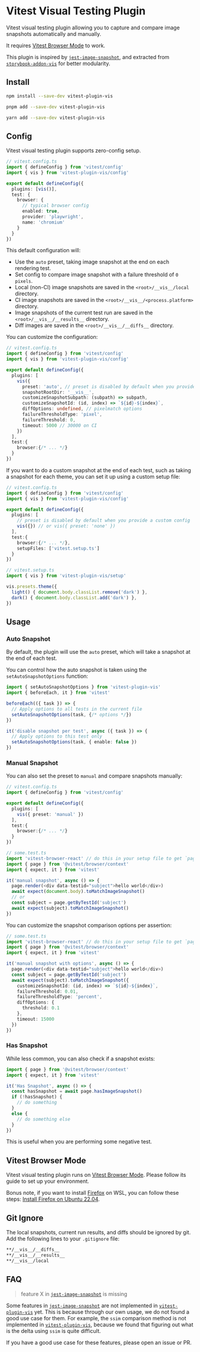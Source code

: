 # Vitest Visual Testing Plugin

Vitest visual testing plugin allowing you to capture and compare image snapshots automatically and manually.

It requires [Vitest Browser Mode][vitest-browser-mode] to work.

This plugin is inspired by [`jest-image-snapshot`][jest-image-snapshot],
and extracted from [`storybook-addon-vis`][storybook-addon-vis] for better modularity.

## Install

```sh
npm install --save-dev vitest-plugin-vis

pnpm add --save-dev vitest-plugin-vis

yarn add --save-dev vitest-plugin-vis
```

## Config

Vitest visual testing plugin supports zero-config setup.

```ts
// vitest.config.ts
import { defineConfig } from 'vitest/config'
import { vis } from 'vitest-plugin-vis/config'

export default defineConfig({
  plugins: [vis()],
  test: {
    browser: {
      // typical browser config
      enabled: true,
      provider: 'playwright',
      name: 'chromium'
    }
  }
})
```

This default configuration will:

- Use the `auto` preset, taking image snapshot at the end on each rendering test.
- Set config to compare image snapshot with a failure threshold of `0 pixels`.
- Local (non-CI) image snapshots are saved in the `<root>/__vis__/local` directory.
- CI image snapshots are saved in the `<root>/__vis__/<process.platform>` directory.
- Image snapshots of the current test run are saved in the `<root>/__vis__/__results__` directory.
- Diff images are saved in the `<root>/__vis__/__diffs__` directory.

You can customize the configuration:

```ts
// vitest.config.ts
import { defineConfig } from 'vitest/config'
import { vis } from 'vitest-plugin-vis/config'

export default defineConfig({
  plugins: [
    vis({
      preset: 'auto', // preset is disabled by default when you provide a custom config
      snapshotRootDir: '__vis__',
      customizeSnapshotSubpath: (subpath) => subpath,
      customizeSnapshotId: (id, index) => `${id}-${index}`,
      diffOptions: undefined, // pixelmatch options
      failureThresholdType: 'pixel',
      failureThreshold: 0,
      timeout: 5000 // 30000 on CI
    })
  ],
  test:{
    browser:{/* ... */}
  }
})
```

If you want to do a custom snapshot at the end of each test,
such as taking a snapshot for each theme,
you can set it up using a custom setup file:

```ts
// vitest.config.ts
import { defineConfig } from 'vitest/config'
import { vis } from 'vitest-plugin-vis/config'

export default defineConfig({
  plugins: [
    // preset is disabled by default when you provide a custom config
    vis({}) // or vis({ preset: 'none' })
  ],
  test:{
    browser:{/* ... */},
    setupFiles: ['vitest.setup.ts']
  }
})

// vitest.setup.ts
import { vis } from 'vitest-plugin-vis/setup'

vis.presets.theme({
  light() { document.body.classList.remove('dark') },
  dark() { document.body.classList.add('dark') },
})
```

## Usage

### Auto Snapshot

By default, the plugin will use the `auto` preset, which will take a snapshot at the end of each test.

You can control how the auto snapshot is taken using the `setAutoSnapshotOptions` function:

```ts
import { setAutoSnapshotOptions } from 'vitest-plugin-vis'
import { beforeEach, it } from 'vitest'

beforeEach(({ task }) => {
  // Apply options to all tests in the current file
  setAutoSnapshotOptions(task, {/* options */})
})

it('disable snapshot per test', async ({ task }) => {
  // Apply options to this test only
  setAutoSnapshotOptions(task, { enable: false })
})
```

### Manual Snapshot

You can also set the preset to `manual` and compare snapshots manually:

```ts
// vitest.config.ts
import { defineConfig } from 'vitest/config'

export default defineConfig({
  plugins: [
    vis({ preset: 'manual' })
  ],
  test:{
    browser:{/* ... */}
  }
})

// some.test.ts
import 'vitest-browser-react' // do this in your setup file to get `page.render`
import { page } from '@vitest/browser/context'
import { expect, it } from 'vitest'

it('manual snapshot', async () => {
  page.render(<div data-testid="subject">hello world</div>)
  await expect(document.body).toMatchImageSnapshot()
  // or
  const subject = page.getByTestId('subject')
  await expect(subject).toMatchImageSnapshot()
})
```

You can customize the snapshot comparison options per assertion:

```ts
// some.test.ts
import 'vitest-browser-react' // do this in your setup file to get `page.render`
import { page } from '@vitest/browser/context'
import { expect, it } from 'vitest'

it('manual snapshot with options', async () => {
  page.render(<div data-testid="subject">hello world</div>)
  const subject = page.getByTestId('subject')
  await expect(subject).toMatchImageSnapshot({
    customizeSnapshotId: (id, index) => `${id}-${index}`,
    failureThreshold: 0.01,
    failureThresholdType: 'percent',
    diffOptions: {
      threshold: 0.1
    },
    timeout: 15000
  })
})
```

### Has Snapshot

While less common, you can also check if a snapshot exists:

```ts
import { page } from '@vitest/browser/context'
import { expect, it } from 'vitest'

it('Has Snapshot', async () => {
  const hasSnapshot = await page.hasImageSnapshot()
  if (!hasSnapshot) {
    // do something
  }
  else {
    // do something else
  }
})
```

This is useful when you are performing some negative test.

## Vitest Browser Mode

Vitest visual testing plugin runs on [Vitest Browser Mode][vitest-browser-mode].
Please follow its guide to set up your environment.

Bonus note, if you want to install [Firefox] on WSL,
you can follow these steps: [Install Firefox on Ubuntu 22.04](https://askubuntu.com/a/1444967).

## Git Ignore

The local snapshots, current run results, and diffs should be ignored by git.
Add the following lines to your `.gitignore` file:

```sh
**/__vis__/__diffs__
**/__vis__/__results__
**/__vis__/local
```

## FAQ

> feature X in [`jest-image-snapshot`][jest-image-snapshot] is missing

Some features in [`jest-image-snapshot`][jest-image-snapshot] are not implemented in [`vitest-plugin-vis`][vitest-plugin-vis] yet.
This is because through our own usage, we do not found a good use case for them.
For example, the `ssim` comparison method is not implemented in [`vitest-plugin-vis`][vitest-plugin-vis],
because we found that figuring out what is the delta using `ssim` is quite difficult.

If you have a good use case for these features, please open an issue or PR.

[firefox]: https://www.mozilla.org/en-US/firefox/
[jest-image-snapshot]: https://github.com/americanexpress/jest-image-snapshot
[storybook-addon-vis]: https://github.com/repobuddy/storybook-addon-vis
[vitest-browser-mode]: https://vitest.dev/guide/browser/
[vitest-plugin-vis]: https://www.npmjs.com/package/vitest-plugin-vis
